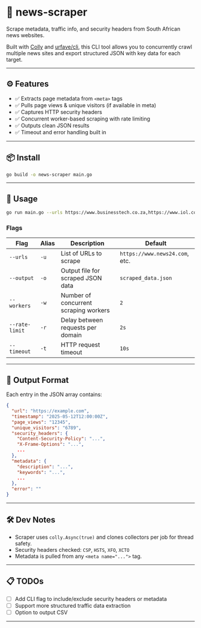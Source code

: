 
# 📰 news-scraper

Scrape metadata, traffic info, and security headers from South African news websites.

Built with [Colly](https://github.com/gocolly/colly) and [urfave/cli](https://github.com/urfave/cli), this CLI tool allows you to concurrently crawl multiple news sites and export structured JSON with key data for each target.

---

## ⚙️ Features

- ✅ Extracts page metadata from `<meta>` tags
- ✅ Pulls page views & unique visitors (if available in meta)
- ✅ Captures HTTP security headers
- ✅ Concurrent worker-based scraping with rate limiting
- ✅ Outputs clean JSON results
- ✅ Timeout and error handling built in

---

## 📦 Install

```bash
go build -o news-scraper main.go
```

---

## 🚀 Usage

```bash
go run main.go --urls https://www.businesstech.co.za,https://www.iol.co.za --output results.json --workers 2 --rate-limit 2s --timeout 10s
```

### Flags

| Flag            | Alias | Description                                  | Default                           |
|-----------------|-------|----------------------------------------------|-----------------------------------|
| `--urls`        | `-u`  | List of URLs to scrape                       | `https://www.news24.com`, etc.    |
| `--output`      | `-o`  | Output file for scraped JSON data            | `scraped_data.json`               |
| `--workers`     | `-w`  | Number of concurrent scraping workers        | `2`                               |
| `--rate-limit`  | `-r`  | Delay between requests per domain            | `2s`                              |
| `--timeout`     | `-t`  | HTTP request timeout                         | `10s`                             |

---

## 📄 Output Format

Each entry in the JSON array contains:

```json
{
  "url": "https://example.com",
  "timestamp": "2025-05-12T12:00:00Z",
  "page_views": "12345",
  "unique_visitors": "6789",
  "security_headers": {
    "Content-Security-Policy": "...",
    "X-Frame-Options": "...",
    ...
  },
  "metadata": {
    "description": "...",
    "keywords": "...",
    ...
  },
  "error": ""
}
```

---

## 🛠 Dev Notes

- Scraper uses `colly.Async(true)` and clones collectors per job for thread safety.
- Security headers checked: `CSP`, `HSTS`, `XFO`, `XCTO`
- Metadata is pulled from any `<meta name="...">` tag.

---

## 📋 TODOs

- [ ] Add CLI flag to include/exclude security headers or metadata
- [ ] Support more structured traffic data extraction
- [ ] Option to output CSV

---
